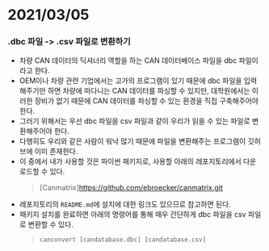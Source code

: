 # 2021/03/05
### .dbc 파일 -> .csv 파일로 변환하기
- 차량 CAN 데이터의 딕셔너리 역할을 하는 CAN 데이터베이스 파일을 dbc 파일이라고 한다.
- OEM이나 차량 관련 기업에서는 고가의 프로그램이 있기 때문에 dbc 파일을 입력해주기만 하면 차량에 떠다니는 CAN 데이터를 파싱할 수 있지만, 대학원에서는 이러한 장비가 없기 때문에 CAN 데이터를 파싱할 수 있는 환경을 직접 구축해주어야 한다.
- 그러기 위해서는 우선 dbc 파일을 csv 파일과 같이 우리가 읽을 수 있는 파일로 변환해주어야 한다.
- 다행히도 우리와 같은 사람이 워낙 많기 때문에 파일을 변환해주는 프로그램이 깃허브에 이미 존재한다.
- 이 중에서 내가 사용할 것은 파이썬 패키지로, 사용할 아래의 레포지토리에서 다운로드할 수 있다.  
    >[Canmatrix]<https://github.com/ebroecker/canmatrix.git>  
- 레포지토리의 `README.md`에 설치에 대한 링크도 있으므로 참고하면 된다.
- 패키지 설치를 완료하면 아래의 명령어를 통해 매우 간단하게 dbc 파일을 csv 파일로 변환할 수 있다.  
    >`canconvert [candatabase.dbc] [candatabase.csv]`  